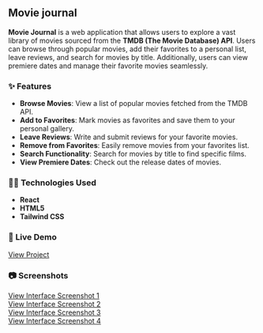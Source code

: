 ## Movie journal

**Movie Journal** is a web application that allows users to explore a vast library of movies sourced from the **TMDB (The Movie Database) API**. Users can browse through popular movies, add their favorites to a personal list, leave reviews, and search for movies by title. Additionally, users can view premiere dates and manage their favorite movies seamlessly.

### ✨ Features

- **Browse Movies**: View a list of popular movies fetched from the TMDB API.
- **Add to Favorites**: Mark movies as favorites and save them to your personal gallery.
- **Leave Reviews**: Write and submit reviews for your favorite movies.
- **Remove from Favorites**: Easily remove movies from your favorites list.
- **Search Functionality**: Search for movies by title to find specific films.
- **View Premiere Dates**: Check out the release dates of movies.

### 🧑‍💻 Technologies Used

- **React**
- **HTML5**
- **Tailwind CSS**

### 🚀 Live Demo

<a href="https://movie-journal-9qyx.onrender.com" target="_blank" rel="noopener noreferrer">View Project</a>   

### 📷 Screenshots

<a href="https://github.com/inna-shchokina/Movie-journal/blob/main/screens_movie_journal/Movie_journal-1.jpg?raw=true" rel="noopener noreferrer">View Interface Screenshot 1</a> 
<br>
<a href="https://github.com/inna-shchokina/Movie-journal/blob/main/screens_movie_journal/Movie_journal-2.jpg?raw=true" target="_blank" rel="noopener noreferrer">View Interface Screenshot 2</a>
<br>
<a href="https://github.com/inna-shchokina/Movie-journal/blob/main/screens_movie_journal/Movie_journal-3.jpg?raw=true" target="_blank" rel="noopener noreferrer">View Interface Screenshot 3</a>
<br>
<a href="https://github.com/inna-shchokina/Movie-journal/blob/main/screens_movie_journal/Movie_journal-4.jpg?raw=true" target="_blank" rel="noopener noreferrer">View Interface Screenshot 4</a> 
